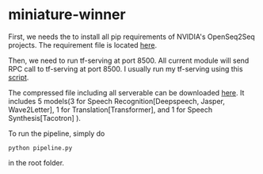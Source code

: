 # miniature-winner

First, we needs the to install all pip requirements of NVIDIA's OpenSeq2Seq projects. The requirement file is located [here](https://github.com/USC-NSL/OpenSeq2Seq/blob/f4f56b800f53eceb4b4c30b33e20103da2a65432/requirements.txt). 

Then, we need to run tf-serving at port 8500. All current module will send RPC call to tf-serving at port 8500. I usually run my tf-serving using this [script](https://github.com/USC-NSL/miniature-winner/blob/master/script/run_tf_server.sh). 

The compressed file including all serverable can be downloaded [
here](https://drive.google.com/file/d/18RjXyF73ozk1ZHC32NMP-MECLG78J8TU/view?usp=sharing). It includes 5 models(3 for Speech Recognition[Deepspeech, Jasper, Wave2Letter], 1 for Translation[Transformer], and 1 for Speech Synthesis[Tacotron] ).

To run the pipeline, simply do

    python pipeline.py
in the root folder.


